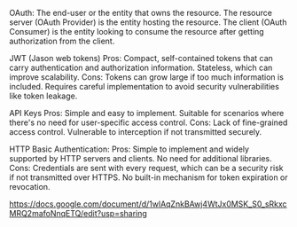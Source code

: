 OAuth:
The end-user or the entity that owns the resource.
The resource server (OAuth Provider) is the entity hosting the resource.
The client (OAuth Consumer) is the entity looking to consume the resource after getting authorization from the client.


JWT (Jason web tokens)
Pros: Compact, self-contained tokens that can carry authentication and authorization information. Stateless, which can improve scalability.
Cons: Tokens can grow large if too much information is included. Requires careful implementation to avoid security vulnerabilities like token leakage.


API Keys
Pros: Simple and easy to implement. Suitable for scenarios where there's no need for user-specific access control.
Cons: Lack of fine-grained access control. Vulnerable to interception if not transmitted securely.


HTTP Basic Authentication:
Pros: Simple to implement and widely supported by HTTP servers and clients. No need for additional libraries.
Cons: Credentials are sent with every request, which can be a security risk if not transmitted over HTTPS. No built-in mechanism for token expiration or revocation.





https://docs.google.com/document/d/1wlAqZnkBAwj4WtJx0MSK_S0_sRkxcMRQ2mafoNnqETQ/edit?usp=sharing
